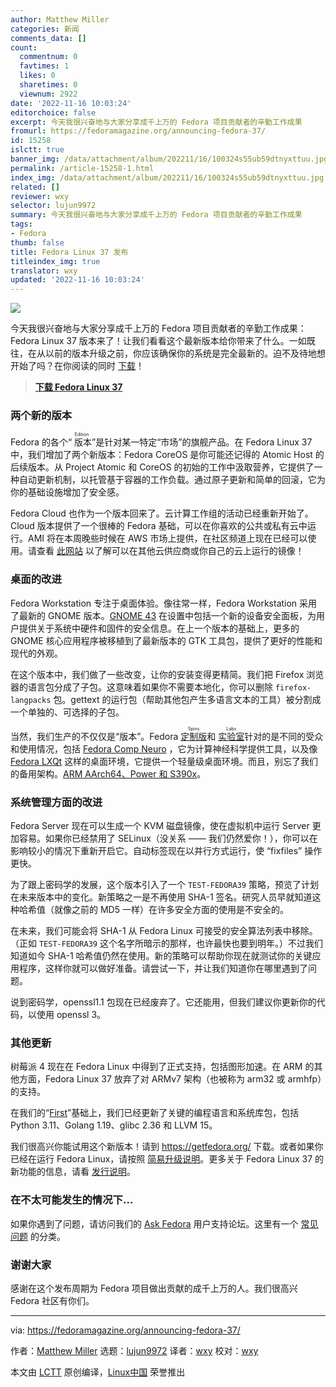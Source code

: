 ```yaml
---
author: Matthew Miller
categories: 新闻
comments_data: []
count:
  commentnum: 0
  favtimes: 1
  likes: 0
  sharetimes: 0
  viewnum: 2922
date: '2022-11-16 10:03:24'
editorchoice: false
excerpt: 今天我很兴奋地与大家分享成千上万的 Fedora 项目贡献者的辛勤工作成果
fromurl: https://fedoramagazine.org/announcing-fedora-37/
id: 15258
islctt: true
banner_img: /data/attachment/album/202211/16/100324s55ub59dtnyxttuu.jpg
permalink: /article-15258-1.html
index_img: /data/attachment/album/202211/16/100324s55ub59dtnyxttuu.jpg.thumb.jpg
related: []
reviewer: wxy
selector: lujun9972
summary: 今天我很兴奋地与大家分享成千上万的 Fedora 项目贡献者的辛勤工作成果
tags:
- Fedora
thumb: false
title: Fedora Linux 37 发布
titleindex_img: true
translator: wxy
updated: '2022-11-16 10:03:24'
---
```


![](/data/attachment/album/202211/16/100324s55ub59dtnyxttuu.jpg)


今天我很兴奋地与大家分享成千上万的 Fedora 项目贡献者的辛勤工作成果：Fedora Linux 37 版本来了！让我们看看这个最新版本给你带来了什么。一如既往，在从以前的版本升级之前，你应该确保你的系统是完全最新的。迫不及待地想开始了吗？在你阅读的同时 [下载](https://getfedora.org)！



> 
> **[下载 Fedora Linux 37](https://getfedora.org)**
> 
> 
> 


### 两个新的版本


Fedora 的各个“<ruby> 版本 <rt>  Edition </rt></ruby>”是针对某一特定“市场”的旗舰产品。在 Fedora Linux 37 中，我们增加了两个新版本：Fedora CoreOS 是你可能还记得的 Atomic Host 的后续版本。从 Project Atomic 和 CoreOS 的初始的工作中汲取营养，它提供了一种自动更新机制，以托管基于容器的工作负载。通过原子更新和简单的回滚，它为你的基础设施增加了安全感。


Fedora Cloud 也作为一个版本回来了。云计算工作组的活动已经重新开始了。Cloud 版本提供了一个很棒的 Fedora 基础，可以在你喜欢的公共或私有云中运行。AMI 将在本周晚些时候在 AWS 市场上提供，在社区频道上现在已经可以使用。请查看 [此网站](https://getfedora.org/en/cloud/) 以了解可以在其他云供应商或你自己的云上运行的镜像！


### 桌面的改进


Fedora Workstation 专注于桌面体验。像往常一样，Fedora Workstation 采用了最新的 GNOME 版本。[GNOME 43](https://release.gnome.org/43/) 在设置中包括一个新的设备安全面板，为用户提供关于系统中硬件和固件的安全信息。在上一个版本的基础上，更多的 GNOME 核心应用程序被移植到了最新版本的 GTK 工具包，提供了更好的性能和现代的外观。


在这个版本中，我们做了一些改变，让你的安装变得更精简。我们把 Firefox 浏览器的语言包分成了子包。这意味着如果你不需要本地化，你可以删除 `firefox-langpacks` 包。gettext 的运行包（帮助其他包产生多语言文本的工具）被分割成一个单独的、可选择的子包。


当然，我们生产的不仅仅是“版本”。Fedora <ruby> <a href="https://spins.fedoraproject.org/">  定制版 </a> <rt>  Spins </rt></ruby> 和 <ruby> <a href="https://labs.fedoraproject.org/">  实验室 </a> <rt>  Labs </rt></ruby> 针对的是不同的受众和使用情况，包括 [Fedora Comp Neuro](https://labs.fedoraproject.org/en/comp-neuro/) ，它为计算神经科学提供工具，以及像 [Fedora LXQt](https://spins.fedoraproject.org/en/lxqt/) 这样的桌面环境，它提供一个轻量级桌面环境。而且，别忘了我们的备用架构。[ARM AArch64、Power 和 S390x](https://alt.fedoraproject.org/alt/)。


### 系统管理方面的改进


Fedora Server 现在可以生成一个 KVM 磁盘镜像，使在虚拟机中运行 Server 更加容易。如果你已经禁用了 SELinux（没关系 —— 我们仍然爱你！），你可以在影响较小的情况下重新开启它。自动标签现在以并行方式运行，使 “fixfiles” 操作更快。


为了跟上密码学的发展，这个版本引入了一个 `TEST-FEDORA39` 策略，预览了计划在未来版本中的变化。新策略之一是不再使用 SHA-1 签名。研究人员早就知道这种哈希值（就像之前的 MD5 一样）在许多安全方面的使用是不安全的。


在未来，我们可能会将 SHA-1 从 Fedora Linux 可接受的安全算法列表中移除。（正如 `TEST-FEDORA39` 这个名字所暗示的那样，也许最快也要到明年。）不过我们知道如今 SHA-1 哈希值仍然在使用。新的策略可以帮助你现在就测试你的关键应用程序，这样你就可以做好准备。请尝试一下，并让我们知道你在哪里遇到了问题。


说到密码学，openssl1.1 包现在已经废弃了。它还能用，但我们建议你更新你的代码，以使用 openssl 3。


### 其他更新


树莓派 4 现在在 Fedora Linux 中得到了正式支持，包括图形加速。在 ARM 的其他方面，Fedora Linux 37 放弃了对 ARMv7 架构（也被称为 arm32 或 armhfp）的支持。


在我们的“[First](https://docs.fedoraproject.org/en-US/project/#_first)”基础上，我们已经更新了关键的编程语言和系统库包，包括 Python 3.11、Golang 1.19、glibc 2.36 和 LLVM 15。


我们很高兴你能试用这个新版本！请到 <https://getfedora.org/> 下载。或者如果你已经在运行 Fedora Linux，请按照 [简易升级说明](https://docs.fedoraproject.org/en-US/quick-docs/upgrading/)。更多关于 Fedora Linux 37 的新功能的信息，请看 [发行说明](https://docs.fedoraproject.org/en-US/fedora/f37/release-notes/)。


### 在不太可能发生的情况下...


如果你遇到了问题，请访问我们的 [Ask Fedora](https://ask.fedoraproject.org/) 用户支持论坛。这里有一个 [常见问题](https://ask.fedoraproject.org/c/common-issues/141/none) 的分类。


### 谢谢大家


感谢在这个发布周期为 Fedora 项目做出贡献的成千上万的人。我们很高兴 Fedora 社区有你们。




---


via: <https://fedoramagazine.org/announcing-fedora-37/>


作者：[Matthew Miller](https://fedoramagazine.org/author/mattdm/) 选题：[lujun9972](https://github.com/lujun9972) 译者：[wxy](https://github.com/wxy) 校对：[wxy](https://github.com/wxy)


本文由 [LCTT](https://github.com/LCTT/TranslateProject) 原创编译，[Linux中国](https://linux.cn/) 荣誉推出